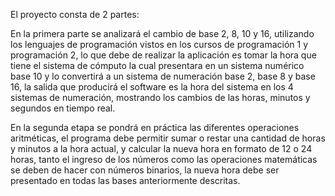 El proyecto consta de 2 partes:

En la primera parte se analizará el cambio de base 2, 8, 10 y 16, utilizando los lenguajes de programación vistos en los cursos de programación 1 y programación 2, lo
que debe de realizar la aplicación es tomar la hora que tiene el sistema de cómputo la cual presentara en un sistema numérico base 10 y lo convertirá a un sistema de
numeración base 2, base 8 y base 16, la salida que producirá el software es la hora del sistema en los 4 sistemas de numeración, mostrando los cambios de las horas,
minutos y segundos en tiempo real.

En la segunda etapa se pondrá en práctica las diferentes operaciones aritméticas, el programa debe permitir sumar o restar una cantidad de horas y minutos a la hora
actual, y calcular la nueva hora en formato de 12 o 24 horas, tanto el ingreso de los números como las operaciones matemáticas se deben de hacer con números
binarios, la nueva hora debe ser presentado en todas las bases anteriormente descritas.
